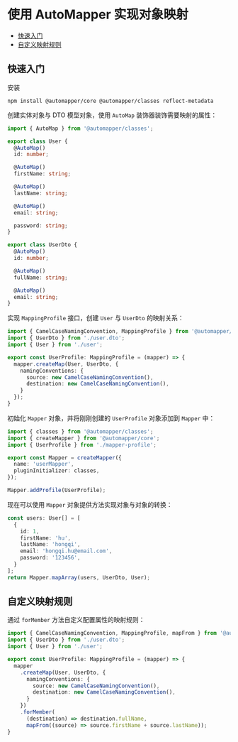 # 使用 AutoMapper 实现对象映射

- [快速入门](#快速入门)
- [自定义映射规则](#自定义映射规则)

## 快速入门

安装

```shell
npm install @automapper/core @automapper/classes reflect-metadata
```

创建实体对象与 DTO 模型对象，使用 `AutoMap` 装饰器装饰需要映射的属性：

```typescript
import { AutoMap } from '@automapper/classes';

export class User {
  @AutoMap()
  id: number;

  @AutoMap()
  firstName: string;

  @AutoMap()
  lastName: string;

  @AutoMap()
  email: string;

  password: string;
}

export class UserDto {
  @AutoMap()
  id: number;

  @AutoMap()
  fullName: string;

  @AutoMap()
  email: string;
}
```

实现 `MappingProfile` 接口，创建 `User` 与 `UserDto` 的映射关系：

```typescript
import { CamelCaseNamingConvention, MappingProfile } from '@automapper/core';
import { UserDto } from './user.dto';
import { User } from './user';

export const UserProfile: MappingProfile = (mapper) => {
  mapper.createMap(User, UserDto, {
    namingConventions: {
      source: new CamelCaseNamingConvention(),
      destination: new CamelCaseNamingConvention(),
    }
  });
}
```

初始化 `Mapper` 对象，并将刚刚创建的 `UserProfile` 对象添加到 `Mapper` 中：

```typescript
import { classes } from '@automapper/classes';
import { createMapper } from '@automapper/core';
import { UserProfile } from './mapper-profile';

export const Mapper = createMapper({
  name: 'userMapper',
  pluginInitializer: classes,
});

Mapper.addProfile(UserProfile);
```

现在可以使用 `Mapper` 对象提供方法实现对象与对象的转换：

```typescript
const users: User[] = [
  {
    id: 1,
    firstName: 'hu',
    lastName: 'hongqi',
    email: 'hongqi.hu@email.com',
    password: '123456',
  }
];
return Mapper.mapArray(users, UserDto, User);
```

## 自定义映射规则

通过 `forMember` 方法自定义配置属性的映射规则：

```typescript
import { CamelCaseNamingConvention, MappingProfile, mapFrom } from '@automapper/core';
import { UserDto } from './user.dto';
import { User } from './user';

export const UserProfile: MappingProfile = (mapper) => {
  mapper
    .createMap(User, UserDto, {
      namingConventions: {
        source: new CamelCaseNamingConvention(),
        destination: new CamelCaseNamingConvention(),
      }
    })
    .forMember(
      (destination) => destination.fullName, 
      mapFrom((source) => source.firstName + source.lastName));
}
```